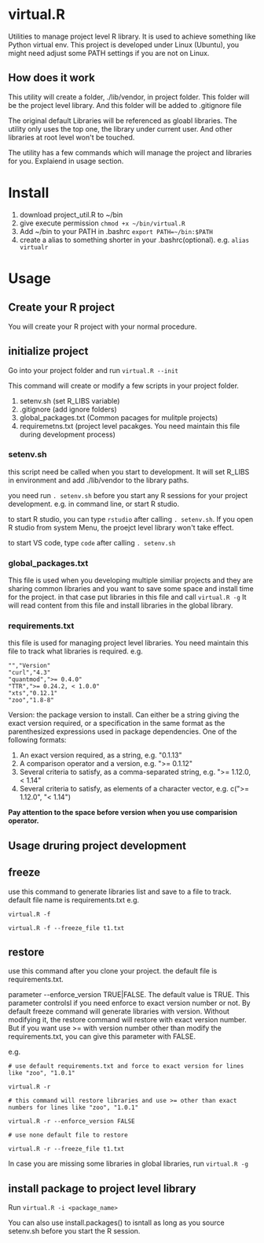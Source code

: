 # virtual.R
Utilities to manage project level R library. It is used to achieve something like Python virtual env.
This project is developed under Linux (Ubuntu), you might need adjust some PATH settings if you are not on Linux.

## How does it work 
This utility will create a folder, ./lib/vendor, in project folder.
This folder will be the project level library. And this folder will be added to .gitignore file

The original default Libraries will be referenced as gloabl libraries. The utility only uses the top one, the library under current user. And other libraries at root level won't be touched.

The utility has a few commands which will manage the project and libraries for you. Explaiend in usage section.

# Install
1. download project_util.R to ~/bin
2. give execute permission `chmod +x ~/bin/virtual.R`
3. Add ~/bin to your PATH in .bashrc `export PATH=~/bin:$PATH`
4. create a alias to something shorter in your .bashrc(optional). e.g. `alias virtualr`

# Usage

## Create your R project
You will create your R project with your normal procedure.

## initialize project
Go into your project folder and 
run `virtual.R --init`

This command will create or modify a few scripts in your project folder.
1. setenv.sh (set R_LIBS variable)
2. .gitignore (add ignore folders)
3. global_packages.txt (Common pacages for mulitple projects)
4. requiremetns.txt (project level pacakges. You need maintain this file during development process)

### setenv.sh
this script need be called when you start to development. It will set R_LIBS in environment and add ./lib/vendor to the library paths.

you need run `. setenv.sh` before you start any R sessions for your project development. e.g. in command line, or start R studio. 

to start R studio, you can type `rstudio` after calling `. setenv.sh`. If you open R studio from system Menu, the proejct level library won't take effect.

to start VS code, type `code` after calling `. setenv.sh`

### global_packages.txt
This file is used when you developing multiple similiar projects and they are sharing common libraries and you want to save some space and install time for the project.
in that case put libraries in this file and call `virtual.R -g`
It will read content from this file and install libraries in the global library.

### requirements.txt
this file is used for managing project level libraries. You need maintain this file to track what libraries is required. 
e.g.
```
"","Version"
"curl","4.3"
"quantmod",">= 0.4.0"
"TTR",">= 0.24.2, < 1.0.0"
"xts","0.12.1"
"zoo","1.8-8"
```
Version: the package version to install. Can either be a string giving the exact version required, or a specification in the same format as the parenthesized expressions used in package dependencies. One of the following formats:
1. An exact version required, as a string, e.g. "0.1.13"
2. A comparison operator and a version, e.g. ">= 0.1.12"
3. Several criteria to satisfy, as a comma-separated string, e.g. ">= 1.12.0, < 1.14"
4. Several criteria to satisfy, as elements of a character vector, e.g. c(">= 1.12.0", "< 1.14")

**Pay attention to the space before version when you use comparision operator.**

## Usage druring project development

## freeze
use this command to generate libraries list and save to a file to track. default file name is requirements.txt
e.g. 
```
virtual.R -f

virtual.R -f --freeze_file t1.txt

```
## restore
use this command after you clone your project. the default file is requirements.txt.

parameter --enforce_version TRUE|FALSE. The default value is TRUE. This parameter controlsl if you need enforce to exact version number or not. By default freeze command will generate libraries with version. Without modifying it, the restore command will restore with exact version number. But if you want use >= with version number other than modify the requirements.txt, you can give this parameter with FALSE.

e.g.
```
# use default requirements.txt and force to exact version for lines like "zoo", "1.0.1"

virtual.R -r 

# this command will restore libraries and use >= other than exact numbers for lines like "zoo", "1.0.1"

virtual.R -r --enforce_version FALSE

# use none default file to restore

virtual.R -r --freeze_file t1.txt
```

In case you are missing some libraries in global libraries, run `virtual.R -g`

## install package to project level library
Run `virtual.R -i <package_name>`

You can also use install.packages() to isntall as long as you source setenv.sh before you start the R session.







